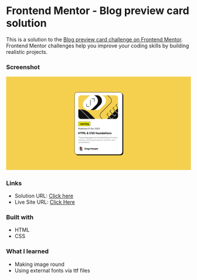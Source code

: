 # Frontend Mentor - Blog preview card solution

This is a solution to the [Blog preview card challenge on Frontend Mentor](https://www.frontendmentor.io/challenges/blog-preview-card-ckPaj01IcS). Frontend Mentor challenges help you improve your coding skills by building realistic projects.

### Screenshot

![](./screenshot.png)

### Links

- Solution URL: [Click here](https://github.com/raven784/Blog-Preview-Card)
- Live Site URL: [Click Here](https://raven784.github.io/Blog-Preview-Card)

### Built with

- HTML
- CSS

### What I learned

- Making image round
- Using external fonts via ttf files
